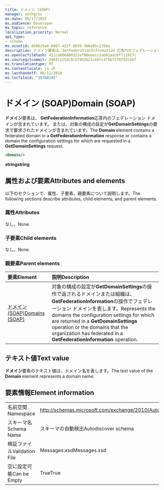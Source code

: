 ```yaml
---
title: ドメイン (SOAP)
manager: sethgros
ms.date: 09/17/2015
ms.audience: Developer
ms.topic: reference
localization_priority: Normal
api_type:
- schema
ms.assetid: 849629a0-0467-422f-88f6-3b8a95c17bba
description: ドメイン要素は、GetFederationInformation 応答内のフェデレーション ドメインが含まれています。 または、対象の構成の設定が GetDomainSettings の要求で要求されたドメインが含まれています。
ms.openlocfilehash: 411ca866800322ef06eeecc2ab92adc6f711917c
ms.sourcegitcommit: 34041125dc8c5f993b21cebfc4f8b72f0fd2cb6f
ms.translationtype: MT
ms.contentlocale: ja-JP
ms.lasthandoff: 06/11/2018
ms.locfileid: "19760145"
---
```

# <a name="domain-soap"></a><span data-ttu-id="1c27c-103">ドメイン (SOAP)</span><span class="sxs-lookup"><span data-stu-id="1c27c-103">Domain (SOAP)</span></span>

<span data-ttu-id="1c27c-104">**ドメイン**要素は、 **GetFederationInformation**応答内のフェデレーション ドメインが含まれています。 または、対象の構成の設定が**GetDomainSettings**の要求で要求されたドメインが含まれています。</span><span class="sxs-lookup"><span data-stu-id="1c27c-104">The **Domain** element contains a federated domain in a **GetFederationInformation** response or contains a domain the configuration settings for which are requested in a **GetDomainSettings** request.</span></span> 
  
```XML
<Domain/> 
```

 <span data-ttu-id="1c27c-105">**string**</span><span class="sxs-lookup"><span data-stu-id="1c27c-105">**string**</span></span>
## <a name="attributes-and-elements"></a><span data-ttu-id="1c27c-106">属性および要素</span><span class="sxs-lookup"><span data-stu-id="1c27c-106">Attributes and elements</span></span>

<span data-ttu-id="1c27c-107">以下のセクションで、属性、子要素、親要素について説明します。</span><span class="sxs-lookup"><span data-stu-id="1c27c-107">The following sections describe attributes, child elements, and parent elements.</span></span>
  
### <a name="attributes"></a><span data-ttu-id="1c27c-108">属性</span><span class="sxs-lookup"><span data-stu-id="1c27c-108">Attributes</span></span>

<span data-ttu-id="1c27c-109">なし。</span><span class="sxs-lookup"><span data-stu-id="1c27c-109">None.</span></span>
  
### <a name="child-elements"></a><span data-ttu-id="1c27c-110">子要素</span><span class="sxs-lookup"><span data-stu-id="1c27c-110">Child elements</span></span>

<span data-ttu-id="1c27c-111">なし。</span><span class="sxs-lookup"><span data-stu-id="1c27c-111">None.</span></span>
  
### <a name="parent-elements"></a><span data-ttu-id="1c27c-112">親要素</span><span class="sxs-lookup"><span data-stu-id="1c27c-112">Parent elements</span></span>

|<span data-ttu-id="1c27c-113">**要素**</span><span class="sxs-lookup"><span data-stu-id="1c27c-113">**Element**</span></span>|<span data-ttu-id="1c27c-114">**説明**</span><span class="sxs-lookup"><span data-stu-id="1c27c-114">**Description**</span></span>|
|:-----|:-----|
|[<span data-ttu-id="1c27c-115">ドメイン (SOAP)</span><span class="sxs-lookup"><span data-stu-id="1c27c-115">Domains (SOAP)</span></span>](domains-soap.md) <br/> |<span data-ttu-id="1c27c-116">対象の構成の設定が**GetDomainSettings**の操作で返されるドメインまたは組織は、 **GetFederationInformation**の操作でフェデレーション ドメインを表します。</span><span class="sxs-lookup"><span data-stu-id="1c27c-116">Represents the domains the configuration settings for which are returned in a **GetDomainSettings** operation or the domains that the organization has federated in a **GetFederationInformation** operation.</span></span>  <br/> |
   
## <a name="text-value"></a><span data-ttu-id="1c27c-117">テキスト値</span><span class="sxs-lookup"><span data-stu-id="1c27c-117">Text value</span></span>

<span data-ttu-id="1c27c-118">**ドメイン**要素のテキスト値は、ドメイン名を表します。</span><span class="sxs-lookup"><span data-stu-id="1c27c-118">The text value of the **Domain** element represents a domain name.</span></span> 
  
## <a name="element-information"></a><span data-ttu-id="1c27c-119">要素情報</span><span class="sxs-lookup"><span data-stu-id="1c27c-119">Element information</span></span>

|||
|:-----|:-----|
|<span data-ttu-id="1c27c-120">名前空間</span><span class="sxs-lookup"><span data-stu-id="1c27c-120">Namespace</span></span>  <br/> |http://schemas.microsoft.com/exchange/2010/Autodiscover  <br/> |
|<span data-ttu-id="1c27c-121">スキーマ名</span><span class="sxs-lookup"><span data-stu-id="1c27c-121">Schema Name</span></span>  <br/> |<span data-ttu-id="1c27c-122">スキーマの自動検出</span><span class="sxs-lookup"><span data-stu-id="1c27c-122">Autodiscover schema</span></span>  <br/> |
|<span data-ttu-id="1c27c-123">検証ファイル</span><span class="sxs-lookup"><span data-stu-id="1c27c-123">Validation File</span></span>  <br/> |<span data-ttu-id="1c27c-124">Messages.xsd</span><span class="sxs-lookup"><span data-stu-id="1c27c-124">Messages.xsd</span></span>  <br/> |
|<span data-ttu-id="1c27c-125">空に設定可能</span><span class="sxs-lookup"><span data-stu-id="1c27c-125">Can be Empty</span></span>  <br/> |<span data-ttu-id="1c27c-126">True</span><span class="sxs-lookup"><span data-stu-id="1c27c-126">True</span></span>  <br/> |
   

